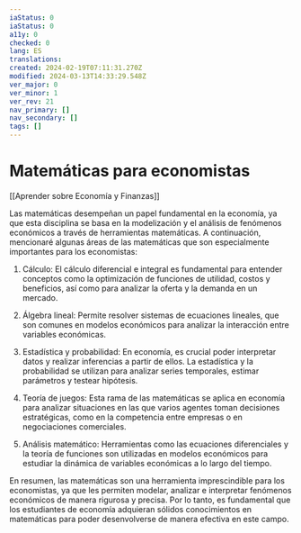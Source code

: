 ```yaml
---
iaStatus: 0
iaStatus: 0
a11y: 0
checked: 0
lang: ES
translations: 
created: 2024-02-19T07:11:31.270Z
modified: 2024-03-13T14:33:29.548Z
ver_major: 0
ver_minor: 1
ver_rev: 21
nav_primary: []
nav_secondary: []
tags: []
---
```

# Matemáticas para economistas

[[Aprender sobre Economía y Finanzas]]

Las matemáticas desempeñan un papel fundamental en la economía, ya que esta disciplina se basa en la modelización y el análisis de fenómenos económicos a través de herramientas matemáticas. A continuación, mencionaré algunas áreas de las matemáticas que son especialmente importantes para los economistas:

1. Cálculo: El cálculo diferencial e integral es fundamental para entender conceptos como la optimización de funciones de utilidad, costos y beneficios, así como para analizar la oferta y la demanda en un mercado.

2. Álgebra lineal: Permite resolver sistemas de ecuaciones lineales, que son comunes en modelos económicos para analizar la interacción entre variables económicas.

3. Estadística y probabilidad: En economía, es crucial poder interpretar datos y realizar inferencias a partir de ellos. La estadística y la probabilidad se utilizan para analizar series temporales, estimar parámetros y testear hipótesis.

4. Teoría de juegos: Esta rama de las matemáticas se aplica en economía para analizar situaciones en las que varios agentes toman decisiones estratégicas, como en la competencia entre empresas o en negociaciones comerciales.

5. Análisis matemático: Herramientas como las ecuaciones diferenciales y la teoría de funciones son utilizadas en modelos económicos para estudiar la dinámica de variables económicas a lo largo del tiempo.

En resumen, las matemáticas son una herramienta imprescindible para los economistas, ya que les permiten modelar, analizar e interpretar fenómenos económicos de manera rigurosa y precisa. Por lo tanto, es fundamental que los estudiantes de economía adquieran sólidos conocimientos en matemáticas para poder desenvolverse de manera efectiva en este campo.
